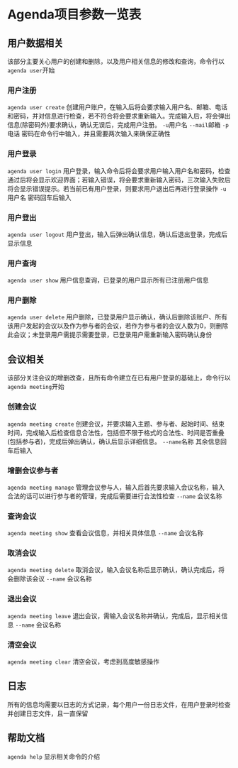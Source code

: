 # Agenda项目参数一览表
## 用户数据相关
该部分主要关心用户的创建和删除，以及用户相关信息的修改和查询，命令行以`agenda user`开始
### 用户注册
`agenda user create`
创建用户账户，在输入后将会要求输入用户名、邮箱、电话和密码，并对信息进行检查，若不符合将会要求重新输入。完成输入后，将会弹出信息(除密码外)要求确认，确认无误后，完成用户注册。
`-u`用户名 `--mail`邮箱 `-p`电话 密码在命令行中输入，并且需要两次输入来确保正确性
### 用户登录
`agenda user login`
用户登录，输入命令后将会要求用户输入用户名和密码，检查通过后将会显示欢迎界面；若输入错误，将会要求重新输入密码，三次输入失败后将会显示错误提示。若当前已有用户登录，则要求用户退出后再进行登录操作
`-u`用户名 密码回车后输入
### 用户登出
`agenda user logout`
用户登出，输入后弹出确认信息，确认后退出登录，完成后显示信息
### 用户查询
`agenda user show`
用户信息查询，已登录的用户显示所有已注册用户信息
### 用户删除
`agenda user delete`
用户删除，已登录用户显示确认，确认后删除该账户、所有该用户发起的会议以及作为参与者的会议，若作为参与者的会议人数为0，则删除此会议；未登录用户需提示需要登录，已登录用户需重新输入密码确认身份
## 会议相关
该部分关注会议的增删改查，且所有命令建立在已有用户登录的基础上，命令行以`agenda meeting`开始
### 创建会议
`agenda meeting create`
创建会议，并要求输入主题、参与者、起始时间、结束时间，完成输入后检查信息合法性，包括但不限于格式的合法性、时间是否重叠(包括参与者)，完成后弹出确认，确认后显示详细信息。
`--name`名称 其余信息回车后输入
### 增删会议参与者
`agenda meeting manage`
管理会议参与人，输入后首先要求输入会议名称，输入合法的话可以进行参与者的管理，完成后需要进行合法性检查
`--name` 会议名称
### 查询会议
`agenda meeting show`
查看会议信息，并相关具体信息
`--name` 会议名称
### 取消会议
`agenda meeting delete`
取消会议，输入会议名称后显示确认，确认完成后，将会删除该会议
`--name` 会议名称
### 退出会议
`agenda meeting leave`
退出会议，需输入会议名称并确认，完成后，显示相关信息
`--name` 会议名称
### 清空会议
`agenda meeting clear`
清空会议，考虑到高度敏感操作
## 日志
所有的信息均需要以日志的方式记录，每个用户一份日志文件，在用户登录时检查并创建日志文件，且一直保留
## 帮助文档
`agenda help`
显示相关命令的介绍